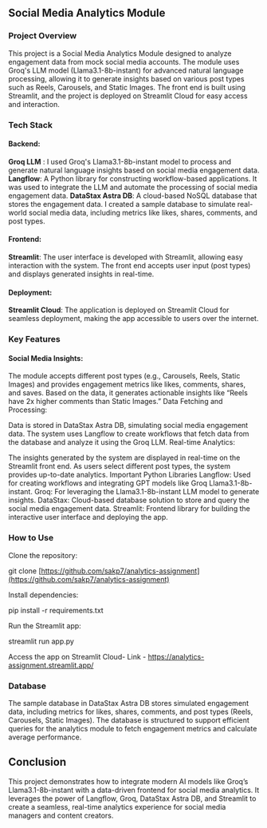 ## Social Media Analytics Module
### Project Overview
This project is a Social Media Analytics Module designed to analyze engagement data from mock social media accounts. The module uses Groq's LLM model (Llama3.1-8b-instant) for advanced natural language processing, allowing it to generate insights based on various post types such as Reels, Carousels, and Static Images. The front end is built using Streamlit, and the project is deployed on Streamlit Cloud for easy access and interaction.

### Tech Stack
#### Backend:

**Groq LLM** : I used Groq's Llama3.1-8b-instant model to process and generate natural language insights based on social media engagement data.
**Langflow**: A Python library for constructing workflow-based applications. It was used to integrate the LLM and automate the processing of social media engagement data.
**DataStax Astra DB**: A cloud-based NoSQL database that stores the engagement data. I created a sample database to simulate real-world social media data, including metrics like likes, shares, comments, and post types.

#### Frontend:

**Streamlit**: The user interface is developed with Streamlit, allowing easy interaction with the system. The front end accepts user input (post types) and displays generated insights in real-time.

#### Deployment:

**Streamlit Cloud**: The application is deployed on Streamlit Cloud for seamless deployment, making the app accessible to users over the internet.
### Key Features
#### Social Media Insights:

The module accepts different post types (e.g., Carousels, Reels, Static Images) and provides engagement metrics like likes, comments, shares, and saves.
Based on the data, it generates actionable insights like “Reels have 2x higher comments than Static Images.”
Data Fetching and Processing:

Data is stored in DataStax Astra DB, simulating social media engagement data.
The system uses Langflow to create workflows that fetch data from the database and analyze it using the Groq LLM.
Real-time Analytics:

The insights generated by the system are displayed in real-time on the Streamlit front end. As users select different post types, the system provides up-to-date analytics.
Important Python Libraries
Langflow: Used for creating workflows and integrating GPT models like Groq Llama3.1-8b-instant.
Groq: For leveraging the Llama3.1-8b-instant LLM model to generate insights.
DataStax: Cloud-based database solution to store and query the social media engagement data.
Streamlit: Frontend library for building the interactive user interface and deploying the app.
### How to Use
Clone the repository:


git clone [https://github.com/sakp7/analytics-assignment](https://github.com/sakp7/analytics-assignment)

Install dependencies:


pip install -r requirements.txt

Run the Streamlit app:

streamlit run app.py

Access the app on Streamlit Cloud- Link - https://analytics-assignment.streamlit.app/

### Database
The sample database in DataStax Astra DB stores simulated engagement data, including metrics for likes, shares, comments, and post types (Reels, Carousels, Static Images).
The database is structured to support efficient queries for the analytics module to fetch engagement metrics and calculate average performance.
## Conclusion
This project demonstrates how to integrate modern AI models like Groq’s Llama3.1-8b-instant with a data-driven frontend for social media analytics. It leverages the power of Langflow, Groq, DataStax Astra DB, and Streamlit to create a seamless, real-time analytics experience for social media managers and content creators.
